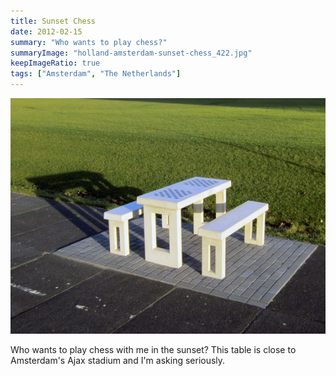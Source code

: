 ```yaml
---
title: Sunset Chess
date: 2012-02-15
summary: "Who wants to play chess?"
summaryImage: "holland-amsterdam-sunset-chess_422.jpg"
keepImageRatio: true
tags: ["Amsterdam", "The Netherlands"]
---
```


![](holland-amsterdam-sunset-chess_422.jpg)

Who wants to play chess with me in the sunset? This table is close to Amsterdam's Ajax stadium and I'm asking seriously.

